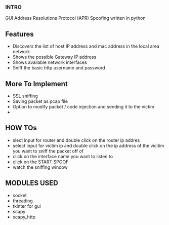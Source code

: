 ### INTRO
GUI Address Resolutions Protocol (APR) Spoofing written in python

## Features
- Discovers the list of host IP address and mac address in the local area network
- Shows the possible Gateway IP address
- Shows available network interfaces
- Sniff the basic http username and password

## More To Implement 
- SSL sniffing
- Saving packet as pcap file
- Option to modify packet / code injection and sending it to the victim
- 

## HOW TOs
- slect input for router and double click on the router ip addres
- select input for victim ip and double click on the ip address of the vicitim you want to sniff the packet off of
- click on the interface name you want to listen to
- click on the START SPOOF
- watch the sniffing window

## MODULES USED
- socket
- threading
- tkinter  for gui
- scapy 
- scapy_http

